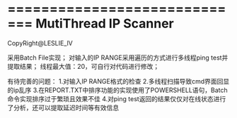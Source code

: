 =============================
    MutiThread IP Scanner
=============================
CopyRight@LESLIE_lV

采用Batch File实现；
对输入的IP RANGE采用遍历的方式进行多线程ping test并提取结果；
线程最大值：20，可自行对代码进行修改；

有待完善的问题：
1.对输入IP RANGE格式的检查
2.多线程扫描导致cmd界面回显的ip乱序
3.在REPORT.TXT中排序功能的实现使用了POWERSHELL语句，Batch命令实现排序过于繁琐且效果不佳
4.对ping test返回的结果仅仅对在线状态进行了分析，还可以提取延迟时间等有效信息

